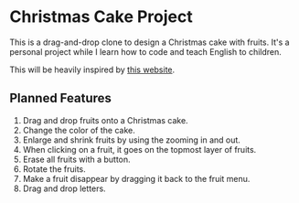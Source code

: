 # Christmas Cake Project
This is a drag-and-drop clone to design a Christmas cake with fruits. It's a personal project while I learn how to code and teach English to children.

This will be heavily inspired by [this website](https://www.kumamoto-kmm.ed.jp/kyouzai/web/Original_Parfait/index.html).

## Planned Features

1. Drag and drop fruits onto a Christmas cake.
2. Change the color of the cake.
3. Enlarge and shrink fruits by using the zooming in and out.
4. When clicking on a fruit, it goes on the topmost layer of fruits.
5. Erase all fruits with a button.
6. Rotate the fruits.
7. Make a fruit disappear by dragging it back to the fruit menu.
8. Drag and drop letters.
